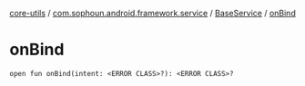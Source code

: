 [core-utils](../../index.md) / [com.sophoun.android.framework.service](../index.md) / [BaseService](index.md) / [onBind](./on-bind.md)

# onBind

`open fun onBind(intent: <ERROR CLASS>?): <ERROR CLASS>?`